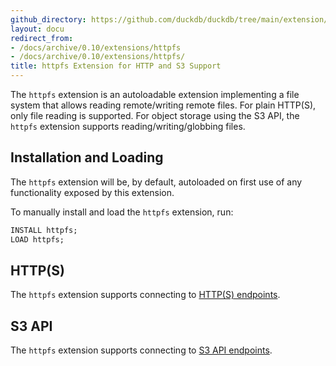 ```yaml
---
github_directory: https://github.com/duckdb/duckdb/tree/main/extension/httpfs
layout: docu
redirect_from:
- /docs/archive/0.10/extensions/httpfs
- /docs/archive/0.10/extensions/httpfs/
title: httpfs Extension for HTTP and S3 Support
---
```


The `httpfs` extension is an autoloadable extension implementing a file system that allows reading remote/writing remote files.
For plain HTTP(S), only file reading is supported. For object storage using the S3 API, the `httpfs` extension supports reading/writing/globbing files.

## Installation and Loading

The `httpfs` extension will be, by default, autoloaded on first use of any functionality exposed by this extension.

To manually install and load the `httpfs` extension, run:

```sql
INSTALL httpfs;
LOAD httpfs;
```

## HTTP(S)

The `httpfs` extension supports connecting to [HTTP(S) endpoints](https).

## S3 API

The `httpfs` extension supports connecting to [S3 API endpoints](s3api).